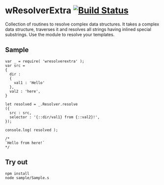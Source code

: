 
# wResolverExtra [![Build Status](https://travis-ci.org/Wandalen/wResolverExtra.svg?branch=master)](https://travis-ci.org/Wandalen/wResolverExtra)

Collection of routines to resolve complex data structures. It takes a complex data structure, traverses it and resolves all strings having inlined special substrings. Use the module to resolve your templates.

## Sample

```
var _ = require( 'wresolverextra' );
var src =
{
  dir :
  {
    val1 : 'Hello'
  },
  val2 : 'here',
}

let resolved = _.Resolver.resolve
({
  src : src,
  selector : '{::dir/val1} from {::val2}!',
});

console.log( resolved );

/*
`Hello from here!`
*/
```

## Try out

```
npm install
node sample/Sample.s
```
